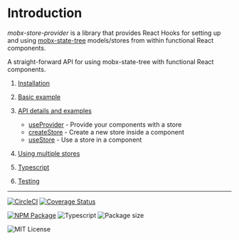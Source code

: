 # Introduction

_mobx-store-provider_ is a library that provides React Hooks for setting up and using [mobx-state-tree](http://mobx-state-tree.js.org/) models/stores from within functional React components.

A straight-forward API for using mobx-state-tree with functional React components.

1. [Installation](http://mobx-store-provider.overfoc.us/installation)

1. [Basic example](http://mobx-store-provider.overfoc.us/basic-example)

1. [API details and examples](http://mobx-store-provider.overfoc.us/api-details-and-examples)

   - [useProvider](http://mobx-store-provider.overfoc.us/api/useProvider) - Provide your components with a store
   - [createStore](http://mobx-store-provider.overfoc.us/api/createStore) - Create a new store inside a component
   - [useStore](http://mobx-store-provider.overfoc.us/api/useStore) - Use a store in a component

1. [Using multiple stores](http://mobx-store-provider.overfoc.us/using-multiple-stores)
1. [Typescript](http://mobx-store-provider.overfoc.us/typescript)
1. [Testing](http://mobx-store-provider.overfoc.us/testing)

---

[![CircleCI](https://circleci.com/gh/jonbnewman/mobx-store-provider.svg?style=svg)](https://circleci.com/gh/jonbnewman/mobx-store-provider)
[![Coverage Status](https://coveralls.io/repos/github/jonbnewman/mobx-store-provider/badge.svg?branch=master&r=2)](https://coveralls.io/github/jonbnewman/mobx-store-provider?branch=master)

[![NPM Package](https://img.shields.io/npm/v/mobx-store-provider.svg?logo=npm&r=1)](https://www.npmjs.com/package/mobx-store-provider)
![Typescript](https://img.shields.io/npm/types/mobx-store-provider.svg?logo=typescript)
![Package size](https://img.shields.io/bundlephobia/minzip/mobx-store-provider)

![MIT License](https://img.shields.io/npm/l/mobx-store-provider.svg)
